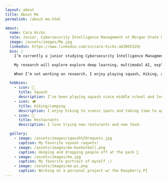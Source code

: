 ```yaml
---
layout: about
title: About Me
permalink: /about-me.html

about:
  name: Cara Hicks
  role: Junior, Cybersecurity Intelligence Management at Morgan State University
  image: /assets/images/Me.jpg
  linkedin: https://www.linkedin.com/in/cara-hicks-a63065329/
  bio: |
    I’m currently a junior studying Cybersecurity Intelligence Managment at Morgan State University in Baltimore, Maryland. I expect to graduate in 2026.

    My research will explore explore deep learning, multimodal AI, explainable AI, and fairness in AI for skin cancer detection.

    When I’m not working on research, I enjoy playing squash, Hiking, and exploring new activites and restaurants.

  hobbies:
    - icon: 🎾
      title: Squash
      description: I’ve been playing squash since middle school and love staying active.
    - icon: 🏕
      title: Hiking/camping
      description: I enjoy hiking to scenic spots and taking time to appreciate the beauty of my surroundings.
    - icon: 🍜
      title: Restaurants
      description: I love trying new resturants and new food.

  gallery:
    - image: /assets/images/sqaush%20raquets.jpg
      caption: My Favorite squash raquets!
    - image: /assets/images/me-basketball.png
      caption: Hooping and dropping people off at the park 🏀
    - image: /assets/images/me.jpg
      caption: My favorite portrait of myself :)
    - image: /assets/images/me-pi.png
      caption: Working on a personal project w/ the Raspberry PI
---
```

